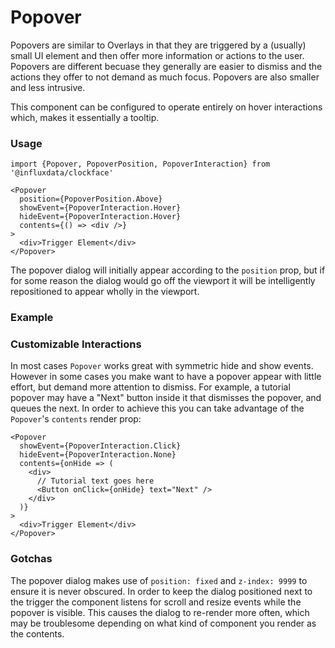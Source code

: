 # Popover

Popovers are similar to Overlays in that they are triggered by a (usually) small UI element and then offer more information or actions to the user. Popovers are different becuase they generally are easier to dismiss and the actions they offer to not demand as much focus. Popovers are also smaller and less intrusive.

This component can be configured to operate entirely on hover interactions which, makes it essentially a tooltip.

### Usage
```tsx
import {Popover, PopoverPosition, PopoverInteraction} from '@influxdata/clockface'
```
```tsx
<Popover
  position={PopoverPosition.Above}
  showEvent={PopoverInteraction.Hover}
  hideEvent={PopoverInteraction.Hover}
  contents={() => <div />}
>
  <div>Trigger Element</div>
</Popover>
```

The popover dialog will initially appear according to the `position` prop, but if for some reason the dialog would go off the viewport it will be intelligently repositioned to appear wholly in the viewport.

### Example
<!-- STORY -->

### Customizable Interactions

In most cases `Popover` works great with symmetric hide and show events. However in some cases you make want to have a popover appear with little effort, but demand more attention to dismiss. For example, a tutorial popover may have a "Next" button inside it that dismisses the popover, and queues the next. In order to achieve this you can take advantage of the `Popover`'s `contents` render prop:

```tsx
<Popover
  showEvent={PopoverInteraction.Click}
  hideEvent={PopoverInteraction.None}
  contents={onHide => (
    <div>
      // Tutorial text goes here
      <Button onClick={onHide} text="Next" />
    </div>
  )}
>
  <div>Trigger Element</div>
</Popover>
```

### Gotchas

The popover dialog makes use of `position: fixed` and `z-index: 9999` to ensure it is never obscured. In order to keep the dialog positioned next to the trigger the component listens for scroll and resize events while the popover is visible. This causes the dialog to re-render more often, which may be troublesome depending on what kind of component you render as the contents.

<!-- STORY HIDE START -->

<!-- STORY HIDE END -->

<!-- PROPS -->
